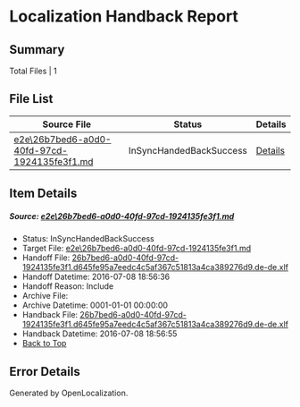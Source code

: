 # <a name='report-top'></a> Localization Handback Report

## Summary
 Total Files | 1

## File List
 Source File | Status | Details 
 ----------- | ------ | ------- 
 [e2e\26b7bed6-a0d0-40fd-97cd-1924135fe3f1.md](https://github.com/OpenLocalizationTestOrg/oltest/blob/b9deed907e2c663063e86e0d896cfa5205763ec4/e2e/26b7bed6-a0d0-40fd-97cd-1924135fe3f1.md) | InSyncHandedBackSuccess | [Details](#fc3600d176ab8ac237ca5e2548e4ebbb84a8afc61)

## Item Details
##### <a name='fc3600d176ab8ac237ca5e2548e4ebbb84a8afc61'></a> Source: [e2e\26b7bed6-a0d0-40fd-97cd-1924135fe3f1.md](https://github.com/OpenLocalizationTestOrg/oltest/blob/b9deed907e2c663063e86e0d896cfa5205763ec4/e2e/26b7bed6-a0d0-40fd-97cd-1924135fe3f1.md)
* Status: InSyncHandedBackSuccess
* Target File: [e2e\26b7bed6-a0d0-40fd-97cd-1924135fe3f1.md](https://github.com/OpenLocalizationTestOrg/oltest-dede-fly/blob/8ee55324151f0690b4b05c467252f8d37196b47d/e2e/26b7bed6-a0d0-40fd-97cd-1924135fe3f1.md)
* Handoff File: [26b7bed6-a0d0-40fd-97cd-1924135fe3f1.d645fe95a7eedc4c5af367c51813a4ca389276d9.de-de.xlf](https://github.com/OpenLocalizationTestOrg/olhandoff-e2e/blob/6a8607e2d148ed65f96e1d1795a8ae72872cc792/ol-handoff/OpenLocalizationTestOrg/oltest-dede-fly/ci/ht/26b7bed6-a0d0-40fd-97cd-1924135fe3f1.d645fe95a7eedc4c5af367c51813a4ca389276d9.de-de.xlf)
* Handoff Datetime: 2016-07-08 18:56:36
* Handoff Reason: Include
* Archive File: 
* Archive Datetime: 0001-01-01 00:00:00
* Handback File: [26b7bed6-a0d0-40fd-97cd-1924135fe3f1.d645fe95a7eedc4c5af367c51813a4ca389276d9.de-de.xlf](https://github.com/OpenLocalizationTestOrg/olhandback-e2e/blob/61cbe2b712fe4d34752defe72c29eeb556e4bc81/ol-handback/OpenLocalizationTestOrg/oltest-dede-fly/ci/ht/26b7bed6-a0d0-40fd-97cd-1924135fe3f1.d645fe95a7eedc4c5af367c51813a4ca389276d9.de-de.xlf)
* Handback Datetime: 2016-07-08 18:56:55
* [Back to Top](#report-top)


## Error Details

Generated by OpenLocalization.
